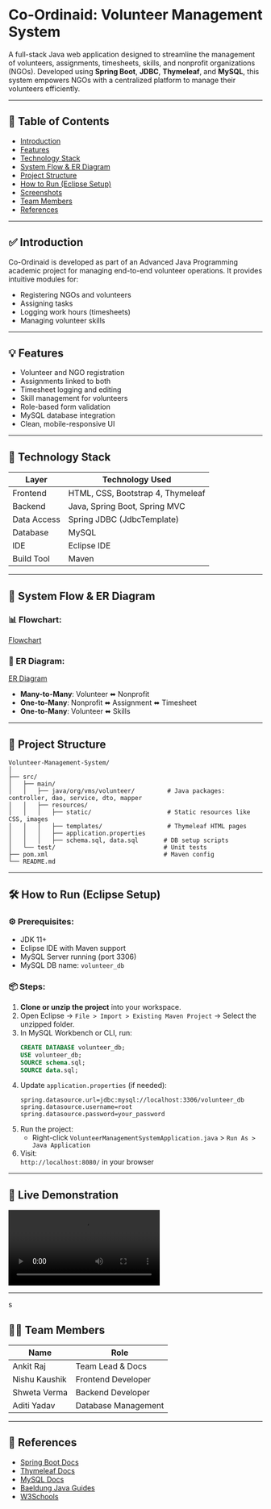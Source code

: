 # Co-Ordinaid: Volunteer Management System

A full-stack Java web application designed to streamline the management of volunteers, assignments, timesheets, skills, and nonprofit organizations (NGOs). Developed using **Spring Boot**, **JDBC**, **Thymeleaf**, and **MySQL**, this system empowers NGOs with a centralized platform to manage their volunteers efficiently.

---

## 📌 Table of Contents

- [Introduction](#introduction)
- [Features](#features)
- [Technology Stack](#technology-stack)
- [System Flow & ER Diagram](#system-flow--er-diagram)
- [Project Structure](#project-structure)
- [How to Run (Eclipse Setup)](#how-to-run-eclipse-setup)
- [Screenshots](#screenshots)
- [Team Members](#team-members)
- [References](#references)

---

## ✅ Introduction

Co-Ordinaid is developed as part of an Advanced Java Programming academic project for managing end-to-end volunteer operations. It provides intuitive modules for:
- Registering NGOs and volunteers
- Assigning tasks
- Logging work hours (timesheets)
- Managing volunteer skills

---

## 💡 Features

- Volunteer and NGO registration
- Assignments linked to both
- Timesheet logging and editing
- Skill management for volunteers
- Role-based form validation
- MySQL database integration
- Clean, mobile-responsive UI

---

## 🧰 Technology Stack

| Layer        | Technology Used                          |
|--------------|-------------------------------------------|
| Frontend     | HTML, CSS, Bootstrap 4, Thymeleaf         |
| Backend      | Java, Spring Boot, Spring MVC             |
| Data Access  | Spring JDBC (JdbcTemplate)                |
| Database     | MySQL                                     |
| IDE          | Eclipse IDE                               |
| Build Tool   | Maven                                     |

---

## 🧭 System Flow & ER Diagram

### 📊 Flowchart:
[Flowchart](demo/flowchart.png)

### 📐 ER Diagram:
[ER Diagram](demo/er-diagram.png)
- **Many-to-Many**: Volunteer ⬌ Nonprofit
- **One-to-Many**: Nonprofit ⬌ Assignment ⬌ Timesheet
- **One-to-Many**: Volunteer ⬌ Skills


---

## 📁 Project Structure

```
Volunteer-Management-System/
│
├── src/
│   ├── main/
│   │   ├── java/org/vms/volunteer/         # Java packages: controller, dao, service, dto, mapper
│   │   ├── resources/
│   │   │   ├── static/                     # Static resources like CSS, images
│   │   │   ├── templates/                  # Thymeleaf HTML pages
│   │   │   ├── application.properties
│   │   │   ├── schema.sql, data.sql       # DB setup scripts
│   └── test/                              # Unit tests
├── pom.xml                                # Maven config
└── README.md
```

---

## 🛠️ How to Run (Eclipse Setup)

### ⚙️ Prerequisites:
- JDK 11+
- Eclipse IDE with Maven support
- MySQL Server running (port 3306)
- MySQL DB name: `volunteer_db`

### 📦 Steps:

1. **Clone or unzip the project** into your workspace.
2. Open Eclipse → `File > Import > Existing Maven Project` → Select the unzipped folder.
3. In MySQL Workbench or CLI, run:
   ```sql
   CREATE DATABASE volunteer_db;
   USE volunteer_db;
   SOURCE schema.sql;
   SOURCE data.sql;
   ```
4. Update `application.properties` (if needed):
   ```properties
   spring.datasource.url=jdbc:mysql://localhost:3306/volunteer_db
   spring.datasource.username=root
   spring.datasource.password=your_password
   ```
5. Run the project:
   - Right-click `VolunteerManagementSystemApplication.java` > `Run As > Java Application`
6. Visit:  
   `http://localhost:8080/` in your browser

---

## 📸 Live Demonstration

![Video Demonstration](live/Co-ordinaid.mp4)


---
s
## 👨‍💻 Team Members

| Name            | Role                 | 
|-----------------|----------------------|
| Ankit Raj       | Team Lead & Docs     | 
| Nishu Kaushik   | Frontend Developer   | 
| Shweta Verma    | Backend Developer    |
| Aditi Yadav     | Database Management  | 

---

## 🔗 References

- [Spring Boot Docs](https://spring.io/projects/spring-boot)
- [Thymeleaf Docs](https://www.thymeleaf.org/)
- [MySQL Docs](https://dev.mysql.com/doc/)
- [Baeldung Java Guides](https://www.baeldung.com/)
- [W3Schools](https://www.w3schools.com/)
